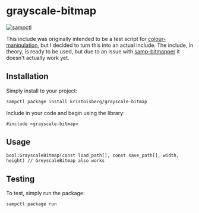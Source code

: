 # grayscale-bitmap

[![sampctl](https://shields.southcla.ws/badge/sampctl-grayscale--bitmap-2f2f2f.svg?style=for-the-badge)](https://github.com/kristoisberg/grayscale-bitmap)

This include was originally intended to be a test script for [colour-manipulation](https://github.com/kristoisberg/colour-manipulation), but I decided to turn this into an actual include. The include, in theory, is ready to be used, but due to an issue with [samp-bitmapper](https://github.com/Southclaws/samp-bitmapper) it doesn't actually work yet.


## Installation

Simply install to your project:

```bash
sampctl package install kristoisberg/grayscale-bitmap
```

Include in your code and begin using the library:

```pawn
#include <grayscale-bitmap>
```

## Usage

```pawn
bool:GrayscaleBitmap(const load_path[], const save_path[], width, height) // GreyscaleBitmap also works
```


## Testing

To test, simply run the package:

```bash
sampctl package run
```
